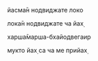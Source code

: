 йасма̄н нодвиджате локо

лока̄н нодвиджате ча йах̣

харша̄марша-бхайодвегаир

мукто йах̣ са ча ме прийах̣